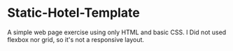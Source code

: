 # Static-Hotel-Template
A simple web page exercise using only HTML and basic CSS. 
I Did not used flexbox nor grid, so it's not a responsive layout.
